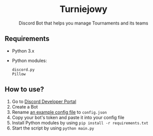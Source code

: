 <div align="center">
 <h1>Turniejowy</h1>
 <p>Discord Bot that helps you manage Tournaments and its teams</p>
</div>

## Requirements
- Python 3.x
- Python modules:

  ```
  discord.py
  Pillow
  ```

## How to use?
1. Go to [Discord Developer Portal](https://discord.com/developers/applications/)
2. Create a Bot
3. Rename [an example config file](./config.json.example) to `config.json`
4. Copy your bot's token and paste it into your config file
5. Install Python modules by using `pip install -r requirements.txt`
6. Start the script by using `python main.py`
